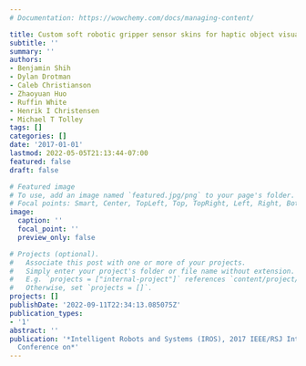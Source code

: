 ```yaml
---
# Documentation: https://wowchemy.com/docs/managing-content/

title: Custom soft robotic gripper sensor skins for haptic object visualization
subtitle: ''
summary: ''
authors:
- Benjamin Shih
- Dylan Drotman
- Caleb Christianson
- Zhaoyuan Huo
- Ruffin White
- Henrik I Christensen
- Michael T Tolley
tags: []
categories: []
date: '2017-01-01'
lastmod: 2022-05-05T21:13:44-07:00
featured: false
draft: false

# Featured image
# To use, add an image named `featured.jpg/png` to your page's folder.
# Focal points: Smart, Center, TopLeft, Top, TopRight, Left, Right, BottomLeft, Bottom, BottomRight.
image:
  caption: ''
  focal_point: ''
  preview_only: false

# Projects (optional).
#   Associate this post with one or more of your projects.
#   Simply enter your project's folder or file name without extension.
#   E.g. `projects = ["internal-project"]` references `content/project/deep-learning/index.md`.
#   Otherwise, set `projects = []`.
projects: []
publishDate: '2022-09-11T22:34:13.085075Z'
publication_types:
- '1'
abstract: ''
publication: '*Intelligent Robots and Systems (IROS), 2017 IEEE/RSJ International
  Conference on*'
---
```

